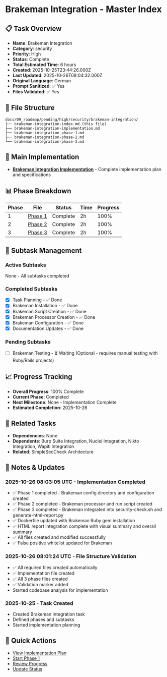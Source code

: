 # Brakeman Integration - Master Index

## 📋 Task Overview
- **Name**: Brakeman Integration
- **Category**: security
- **Priority**: High
- **Status**: Complete
- **Total Estimated Time**: 6 hours
- **Created**: 2025-10-25T23:44:26.000Z
- **Last Updated**: 2025-10-26T08:04:32.000Z
- **Original Language**: German
- **Prompt Sanitized**: ✅ Yes
- **Files Validated**: ✅ Yes

## 📁 File Structure
```
docs/09_roadmap/pending/high/security/brakeman-integration/
├── brakeman-integration-index.md (this file)
├── brakeman-integration-implementation.md
├── brakeman-integration-phase-1.md
├── brakeman-integration-phase-2.md
└── brakeman-integration-phase-3.md
```

## 🎯 Main Implementation
- **[Brakeman Integration Implementation](./brakeman-integration-implementation.md)** - Complete implementation plan and specifications

## 📊 Phase Breakdown
| Phase | File | Status | Time | Progress |
|-------|------|--------|------|----------|
| 1 | [Phase 1](./brakeman-integration-phase-1.md) | Complete | 2h | 100% |
| 2 | [Phase 2](./brakeman-integration-phase-2.md) | Complete | 2h | 100% |
| 3 | [Phase 3](./brakeman-integration-phase-3.md) | Complete | 2h | 100% |

## 🔄 Subtask Management
### Active Subtasks
None - All subtasks completed

### Completed Subtasks
- [x] Task Planning - ✅ Done
- [x] Brakeman Installation - ✅ Done
- [x] Brakeman Script Creation - ✅ Done
- [x] Brakeman Processor Creation - ✅ Done
- [x] Brakeman Configuration - ✅ Done
- [x] Documentation Updates - ✅ Done

### Pending Subtasks
- [ ] Brakeman Testing - ⏳ Waiting (Optional - requires manual testing with Ruby/Rails projects)

## 📈 Progress Tracking
- **Overall Progress**: 100% Complete
- **Current Phase**: Completed
- **Next Milestone**: None - Implementation Complete
- **Estimated Completion**: 2025-10-26

## 🔗 Related Tasks
- **Dependencies**: None
- **Dependents**: Burp Suite Integration, Nuclei Integration, Nikto Integration, Wapiti Integration
- **Related**: SimpleSecCheck Architecture

## 📝 Notes & Updates
### 2025-10-26 08:03:05 UTC - Implementation Completed
- ✅ Phase 1 completed - Brakeman config directory and configuration created
- ✅ Phase 2 completed - Brakeman processor and run script created
- ✅ Phase 3 completed - Brakeman integrated into security-check.sh and generate-html-report.py
- ✅ Dockerfile updated with Brakeman Ruby gem installation
- ✅ HTML report integration complete with visual summary and overall summary
- ✅ All files created and modified successfully
- ✅ False positive whitelist updated for Brakeman

### 2025-10-26 08:01:24 UTC - File Structure Validation
- ✅ All required files created automatically
- ✅ Implementation file created
- ✅ All 3 phase files created
- ✅ Validation marker added
- Started codebase analysis for implementation

### 2025-10-25 - Task Created
- Created Brakeman Integration task
- Defined phases and subtasks
- Started implementation planning

## 🚀 Quick Actions
- [View Implementation Plan](./brakeman-integration-implementation.md)
- [Start Phase 1](./brakeman-integration-phase-1.md)
- [Review Progress](#progress-tracking)
- [Update Status](#notes--updates)
